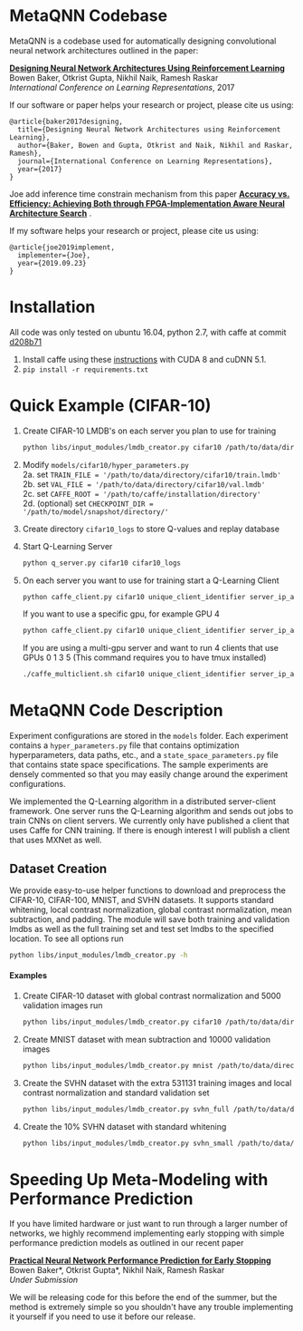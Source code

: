 MetaQNN Codebase
========

MetaQNN is a codebase used for automatically designing convolutional neural network architectures outlined in the paper: 

**[Designing Neural Network Architectures Using Reinforcement Learning](https://arxiv.org/pdf/1611.02167.pdf)**   
Bowen Baker, Otkrist Gupta, Nikhil Naik, Ramesh Raskar  
*International Conference on Learning Representations*, 2017

If our software or paper helps your research or project, please cite us using:

    @article{baker2017designing,
      title={Designing Neural Network Architectures using Reinforcement Learning},
      author={Baker, Bowen and Gupta, Otkrist and Naik, Nikhil and Raskar, Ramesh},
      journal={International Conference on Learning Representations},
      year={2017}
    }
    
Joe add inference time constrain mechanism from this paper **[Accuracy vs. Efficiency: Achieving Both through FPGA-Implementation Aware Neural Architecture Search](https://arxiv.org/pdf/1901.11211.pdf)** .

If my software helps your research or project, please cite us using:

    @article{joe2019implement,
      implementer={Joe},
      year={2019.09.23}
    }

# Installation
All code was only tested on ubuntu 16.04, python 2.7, with caffe at commit [d208b71](https://github.com/BVLC/caffe/tree/d208b714abb8425f1b96793e04508ad21724ae3f)

1. Install caffe using these [instructions](https://github.com/BVLC/caffe/wiki/Ubuntu-16.04-or-15.10-Installation-Guide) with CUDA 8 and cuDNN 5.1.
2. ```pip install -r requirements.txt```

# Quick Example (CIFAR-10)
1. Create CIFAR-10 LMDB's on each server you plan to use for training  

    ``` bash
    python libs/input_modules/lmdb_creator.py cifar10 /path/to/data/directory/cifar10 -gcn True -v 5000
    ```
    
2. Modify `models/cifar10/hyper_parameters.py`  
  2a. set `TRAIN_FILE = '/path/to/data/directory/cifar10/train.lmdb'`  
  2b. set `VAL_FILE = '/path/to/data/directory/cifar10/val.lmdb'`  
  2c. set `CAFFE_ROOT = '/path/to/caffe/installation/directory'`  
  2d. (optional) set `CHECKPOINT_DIR = '/path/to/model/snapshot/directory/'`  
3. Create directory `cifar10_logs` to store Q-values and replay database
4. Start Q-Learning Server

    ```bash 
    python q_server.py cifar10 cifar10_logs
    ```
    
5. On each server you want to use for training start a Q-Learning Client

    ```bash
    python caffe_client.py cifar10 unique_client_identifier server_ip_addr
    ```
    If you want to use a specific gpu, for example GPU 4
    ```bash
    python caffe_client.py cifar10 unique_client_identifier server_ip_addr -gpu 4
    ```
    If you are using a multi-gpu server and want to run 4 clients that use GPUs 0 1 3 5 (This command requires you to have tmux installed)
    ```bash
    ./caffe_multiclient.sh cifar10 unique_client_identifier server_ip_addr 0 1 3 5
    ```

# MetaQNN Code Description

Experiment configurations are stored in the `models` folder. Each experiment contains a `hyper_parameters.py` file that contains optimization hyperparameters, data paths, etc., and a `state_space_parameters.py` file that contains state space specifications. The sample experiments are densely commented so that you may easily change around the experiment configurations.

We implemented the Q-Learning algorithm in a distributed server-client framework. One server runs the Q-Learning algorithm and sends out jobs to train CNNs on client servers. We currently only have published a client that uses Caffe for CNN training. If there is enough interest I will publish a client that uses MXNet as well.

## Dataset Creation
We provide easy-to-use helper functions to download and preprocess the CIFAR-10, CIFAR-100, MNIST, and SVHN datasets. It supports standard whitening, local contrast normalization, global contrast normalization, mean subtraction, and padding. The module will save both training and validation lmdbs as well as the full training set and test set lmdbs to the specified location. To see all options run
```bash
python libs/input_modules/lmdb_creator.py -h
```
#### Examples
1. Create CIFAR-10 dataset with global contrast normalization and 5000 validation images run

    ```bash
    python libs/input_modules/lmdb_creator.py cifar10 /path/to/data/directory/cifar10 -gcn True -v 5000
    ```
    
2. Create MNIST dataset with mean subtraction and 10000 validation images

    ```bash
    python libs/input_modules/lmdb_creator.py mnist /path/to/data/directory/mnist -ms True -v 10000
    ```

3. Create the SVHN dataset with the extra 531131 training images and local contrast normalization and standard validation set

    ```bash
    python libs/input_modules/lmdb_creator.py svhn_full /path/to/data/directory/svhn_full -prep lcn 
    ```
    
4. Create the 10% SVHN dataset with standard whitening

    ```bash
    python libs/input_modules/lmdb_creator.py svhn_small /path/to/data/directory/svhn -prep standard_whiten
    ```

# Speeding Up Meta-Modeling with Performance Prediction

If you have limited hardware or just want to run through a larger number of networks, we highly recommend implementing early stopping with simple performance prediction models as outlined in our recent paper

**[Practical Neural Network Performance Prediction for Early Stopping](https://arxiv.org/pdf/1705.10823.pdf)**   
Bowen Baker\*, Otkrist Gupta\*, Nikhil Naik, Ramesh Raskar  
*Under Submission*

We will be releasing code for this before the end of the summer, but the method is extremely simple so you shouldn't have any trouble implementing it yourself if you need to use it before our release.
